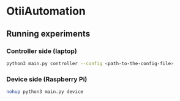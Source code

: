 # OtiiAutomation

## Running experiments

### Controller side (laptop)
```bash
python3 main.py controller --config <path-to-the-config-file>
```

### Device side (Raspberry Pi)
```bash
nohup python3 main.py device
```